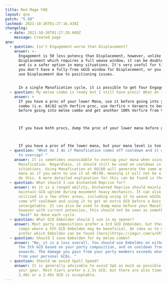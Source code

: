 ```yaml
---
title: Red Mage FAQ
layout: qna
patch: "5.58"
lastmod: 2021-10-26T01:27:16.438Z
changelog:
  - date: 2021-10-26T01:27:20.609Z
    message: Created page
qna:
  - question: Isn't Engagement worse than Displacement?
    answer: >-
      Engagement is 50 less potency than Displacement, however, unlike
      Displacement which requires a full weave window, it can be double weaved
      and is a safer option in many situations. It's very useful for times where
      you don't have a fully-free oGCD window for Displacement, or you cannot
      use Displacement due to positioning issues. 


      In a single Manafication cycle, it is possible to get four Engagements, as opposed to only three Displacements. This means that by exclusively using Engagement on cooldown, you will get an equal potency value to if you were to use three Displacements. You can also use this philosophy to alternate between the two, which can result in a potency gain over either aforementioned option.
  - question: My melee combo is ready but I still have procs! What do I do?
    answer: >
      If you have a proc of your lower Mana, use it before going into your melee
      combo (i.e. 84|82 with Verfire proc, use Verfire > Veraero to become 95|91
      before going into melee combo and get another 100% Verfire from Verflare).



      If you have both procs, dump the proc of your lower mana before going into your melee combo (i.e. 80|85 with both procs, use Verstone > Verthunder to become 89|96 before going into melee combo and get another 100% Verstone from Verholy).



      If you have a proc of the lower mana, but your mana level is too high to avoid excessive overcap (i.e. 99/97 with Verfire proc), you can use Acceleration to force a proc of the higher mana, as long as it won't cause you to imbalance.
  - question: "What do I do if Manafication comes off cooldown and it will cause me
      to overcap? "
    answer: It is sometimes unavoidable to overcap your mana when using
      Manafication. Regardless, it should still be used on cooldown in most
      situations. Using Manafication at 60|60 will generate the same amount of
      mana as if you were to use it at 40|40, meaning it will not be a loss to
      do this. A more detailed explanation for this can be found in the guide.
  - question: What should I use Enchanted Reprise for?
    answer: As it is a ranged ability, Enchanted Reprise should mainly be used to
      maintain GCD uptime during movement heavy mechanics. It can also be
      utilized in a few other areas, including using it to weave oGCDs as they
      come off cooldown and using it to get an extra GCD before a boss becomes
      untargetable. It can also be used to dump mana before your Manafication,
      however with current potencies, this should not be seen as something that
      "must" be done each cycle.
  - question: What GCD Embolden should I use in my opener?
    answer: Most party compositions prefer a 3rd GCD Embolden, but there are some
      comps where a 5th GCD Embolden may be beneficial. An idea as to which jobs
      prefer which Embolden can be found [here](https://imgur.com/a/GF2vpvT).
  - question: Should I save Embolden for my melee combo?
    answer: "No, it is a loss overall. You should use Embolden on either the 3rd or
      the 5th GCD based on your party composition, and on cooldown from there
      onwards. The damage you gain from your party members exceeds what you gain
      from your personal GCDs. "
  - question: Should we avoid Spell Speed?
    answer: It is generally advisable to avoid SpS as much as possible when choosing
      your gear. Most tiers prefer a 2.5s GCD, but there are also times where a
      2.48s or a 2.49s GCD is acceptable.
---
```

